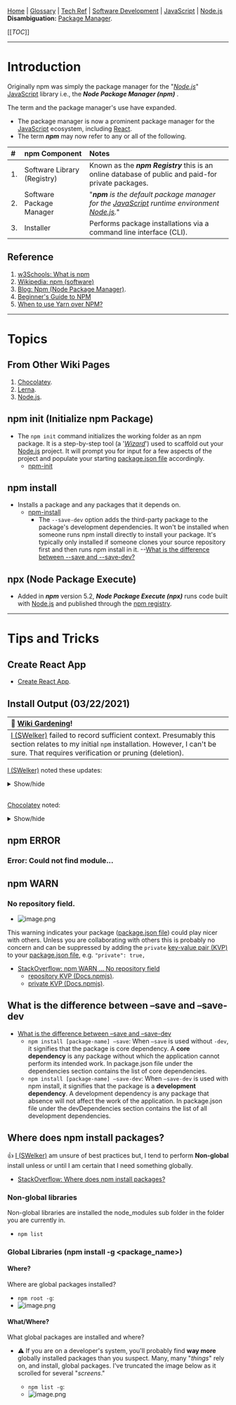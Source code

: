 [Home](/Slalom-LLC/Slalom-Consulting) | [Glossary](/Glossary) | [Tech Ref](/Tech-Ref) | [Software Development](/Tech-Ref/Software-Development) | [JavaScript](/Tech-Ref/Software-Development/JavaScript) | [Node.js](/Tech-Ref/Software-Development/JavaScript/Node.js)
**Disambiguation:** [Package Manager](/Tech-Ref/Package-Manager).

[[_TOC_]]

---
# Introduction
Originally npm was simply the package manager for the "_[Node.js](/Tech-Ref/Software-Development/JavaScript/Node.js)_" [JavaScript](/Tech-Ref/Software-Development/JavaScript) library i.e., the ***Node Package Manager (npm)*** . 

The term and the package manager's use have expanded. 
- The package manager is now a prominent package manager for the [JavaScript](/Tech-Ref/Software-Development/JavaScript) ecosystem, including [React](/Tech-Ref/Software-Development/JavaScript/React). 
- The term ***npm*** may now refer to any or all of the following.

|#|npm Component| Notes |
|:-|:-|:-|
|1. <span id="npm-registry"/>| Software Library (Registry) | Known as the ***npm Registry*** this is an online database of public and paid-for private packages. |
|2. | Software Package Manager | "_***npm*** is the default package manager for the [JavaScript](/Tech-Ref/Software-Development/JavaScript) runtime environment [Node.js](/Tech-Ref/Software-Development/JavaScript/Node.js)._"|
|3. | Installer| Performs package installations via a command line interface (CLI). |

## Reference
1. [w3Schools: What is npm](https://www.w3schools.com/whatis/whatis_npm.asp)
1. [Wikipedia: npm (software)](https://en.wikipedia.org/wiki/Npm_(software))
1. [Blog: Npm (Node Package Manager)](https://mirzaleka.medium.com/exploring-javascript-ecosystem-popular-tools-frameworks-libraries-7901703ec88f#7eba).
1. [Beginner's Guide to NPM](https://dzone.com/articles/an-absolute-beginners-guide-to-using-npm-1)
1. [When to use Yarn over NPM?](https://stackoverflow.com/questions/40027819/when-to-use-yarn-over-npm-what-are-the-differences/40028313)

---
# Topics

## From Other Wiki Pages
1. [Chocolatey](/Tech-Ref/Microsoft/Microsoft-Windows/Chocolatey).
1. [Lerna](/Tech-Ref/Software-Development/DevOps-\(Development-and-IT-Operations\)/Monorepo-\(Disambiguation\)/Lerna).
1. [Node.js](/Tech-Ref/Software-Development/JavaScript/Node.js).

## npm init (Initialize npm Package)
- The `npm init` command initializes the working folder as an npm package. It is a step-by-step tool (a '_[Wizard](/Tech-Ref/Software-Development/Wizard)_') used to scaffold out your [Node.js](/Tech-Ref/Software-Development/JavaScript/Node.js) project. It will prompt you for input for a few aspects of the project and populate your starting [package.json file](/Tech-Ref/Software-Development/JavaScript/Node.js/package.json-file) accordingly.
   - [npm-init](https://docs.npmjs.com/cli/v8/commands/npm-init)

## npm install
- Installs a package and any packages that it depends on.
   - [npm-install](https://docs.npmjs.com/cli/v8/commands/npm-install)
      - The `--save-dev` option adds the third-party package to the package's development dependencies. It won't be installed when someone runs npm install directly to install your package. It's typically only installed if someone clones your source repository first and then runs npm install in it. --[What is the difference between --save and --save-dev?](https://stackoverflow.com/a/42247824/418950)

## npx (Node Package Execute)
-  Added in ***npm*** version 5.2, ***Node Package Execute (npx)*** runs code built with [Node.js](/Tech-Ref/Software-Development/JavaScript/Node.js) and published through the [npm registry](#npm-registry).

---
# Tips and Tricks

## Create React App
- [Create React App](/Tech-Ref/Software-Development/JavaScript/npm/Create-React-App).

## Install Output (03/22/2021)
|:seedling: [Wiki Gardening](/Tech-Ref/Wiki/Wiki-Gardening)! |
|:-|
| [I (SWelker)](/Individuals/Scott-Welker) failed to record sufficient context. Presumably this section relates to my initial `npm` installation. However, I can't be sure. That requires verification or pruning (deletion). |

[I (SWelker)](/Individuals/Scott-Welker) noted these updates:

<details>
  <summary>Show/hide</summary>

```dos
Chocolatey v0.10.15
python;visualstudio2017-workload-vctools
chocolatey-core.extension v1.3.5.1 [Approved]
chocolatey-windowsupdate.extension v1.0.4 [Approved]
KB3035131 v1.0.3 [Approved]
KB3033929 v1.0.5 [Approved]
KB2919442 v1.0.20160915 [Approved]
KB2919355 v1.0.20160915 [Approved]
KB2999226 v1.0.20181019 [Approved] - Possibly broken
vcredist140 v14.28.29913 [Approved]
vcredist2015 v14.0.24215.20170201 [Approved]
python3 v3.9.2 [Approved]
chocolatey-visualstudio.extension v1.9.0 [Approved]
visualstudio-installer v2.0.1 [Approved]
chocolatey-dotnetfx.extension v1.0.1 [Approved]
dotnetfx v4.8.0.20190930 [Approved]
visualstudio2017buildtools v15.9.34.0 [Approved]
visualstudio2017-workload-vctools v1.3.3 [Approved]
```
</details>
<br/>

[Chocolatey](/Tech-Ref/Microsoft/Microsoft-Windows/Chocolatey) noted:
<details>
  <summary>Show/hide</summary>

```dos
chocolatey upgraded 17/17 packages.
 See the log for details (C:\ProgramData\chocolatey\logs\chocolatey.log).

Upgraded:
 - chocolatey-dotnetfx.extension v1.0.1
 - kb3033929 v1.0.5
 - python3 v3.9.2
 - visualstudio2017buildtools v15.9.34.0
 - chocolatey-windowsupdate.extension v1.0.4
 - vcredist140 v14.28.29913
 - kb2999226 v1.0.20181019
 - visualstudio-installer v2.0.1
 - kb2919355 v1.0.20160915
 - chocolatey-core.extension v1.3.5.1
 - kb2919442 v1.0.20160915
 - visualstudio2017-workload-vctools v1.3.3
 - chocolatey-visualstudio.extension v1.9.0
 - vcredist2015 v14.0.24215.20170201
 - dotnetfx v4.8.0.20190930
 - kb3035131 v1.0.3
 - python v3.9.2

Packages requiring reboot:
 - vcredist140 (exit code 3010)

The recent package changes indicate a reboot is necessary.
```
</details>

## npm ERROR

### Error: Could not find module...

## npm WARN

### No repository field.
- ![image.png](/.attachments/image-f60e2b21-748d-468a-a7df-62cd1f341409.png)

This warning indicates your package ([package.json file](/Tech-Ref/Software-Development/JavaScript/Node.js/package.json-file)) could play nicer with others. Unless you are collaborating with others this is probably no concern and can be suppressed by adding the `private` [key-value pair (KVP)](/Tech-Ref/Software-Development/JSON-\(JavaScript-Object-Notation\)/KVP-\(Key%2DValue-Pair\)) to your [package.json file](/Tech-Ref/Software-Development/JavaScript/Node.js/package.json-file), e.g. `"private": true,`

- [StackOverflow: npm WARN ... No repository field](https://stackoverflow.com/a/16827990/4189500)
   - [repository KVP (Docs.npmjs)](https://docs.npmjs.com/cli/v8/configuring-npm/package-json#repository).
   - [private KVP (Docs.npmjs)](https://docs.npmjs.com/cli/v8/configuring-npm/package-json#private).

## What is the difference between –save and –save-dev
- [What is the difference between –save and –save-dev](https://www.geeksforgeeks.org/what-is-the-difference-between-save-and-save-dev-in-node-js/)
   - `npm install [package-name] –save`: When `–save` is used without `-dev`, it signifies that the package is core dependency. A **core dependency** is any package without which the application cannot perform its intended work. In package.json file under the dependencies section contains the list of core dependencies.
   - `npm install [package-name] –save-dev`: When `–save-dev` is used with npm install, it signifies that the package is a **development dependency**. A development dependency is any package that absence will not affect the work of the application. In package.json file under the devDependencies section contains the list of all development dependencies. 

## Where does npm install packages?
:+1: [I (SWelker)](/Individuals/Scott-Welker) am unsure of best practices but, I tend to perform **Non-global** install unless or until I am certain that I need something globally.
- [StackOverflow: Where does npm install packages?](https://stackoverflow.com/questions/5926672/where-does-npm-install-packages/5926706#5926706)

### Non-global libraries
Non-global libraries are installed the node_modules sub folder in the folder you are currently in.
   - `npm list`

### Global Libraries (npm install -g <package_name>)

#### Where?
Where are global packages installed?
   - `npm root -g`:
   - ![image.png](/.attachments/image-285ed720-425a-4b7b-b527-b767c438ce00.png)

#### What/Where?
What global packages are installed and where? 
- :warning: If you are on a developer's system, you'll probably find **way more** globally installed packages than you suspect. Many, many "_things_" rely on, and install, global packages. I've truncated the image below as it scrolled for several "_screens_."

   - `npm list -g`:
   - ![image.png](/.attachments/image-4a1f84be-10e6-422e-9135-0c8dd296ee33.png)

